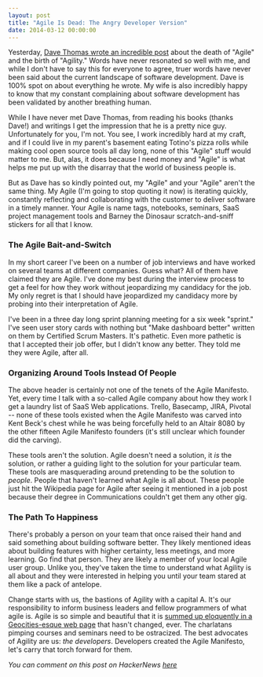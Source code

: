 ```yaml
---
layout: post
title: "Agile Is Dead: The Angry Developer Version"
date: 2014-03-12 00:00:00
---
```


Yesterday, [Dave Thomas wrote an incredible
post](http://pragdave.me/blog/2014/03/04/time-to-kill-agile/) about the death
of "Agile" and the birth of "Agility." Words have never resonated so well with
me, and while I don't have to say this for everyone to agree, truer words have
never been said about the current landscape of software development. Dave is
100% spot on about everything he wrote. My wife is also incredibly happy to
know that my constant complaining about software development has been validated
by another breathing human.

While I have never met Dave Thomas, from reading his books (thanks Dave!) and
writings I get the impression that he is a pretty nice guy. Unfortunately for
you, I'm not. You see, I work incredibly hard at my craft, and if I could live
in my parent's basement eating Totino's pizza rolls while making cool open 
source tools all day long, none of this "Agile" stuff would matter to me. But, 
alas, it does because I need money and "Agile" is what helps me put up with 
the disarray that the world of business people is.

But as Dave has so kindly pointed out, my "Agile" and your "Agile" aren't the
same thing. My Agile (I'm going to stop quoting it now) is iterating quickly,
constantly reflecting and collaborating with the customer to deliver software
in a timely manner. Your Agile is name tags, notebooks, seminars, SaaS project
management tools and Barney the Dinosaur scratch-and-sniff stickers for all
that I know.

### The Agile Bait-and-Switch
In my short career I've been on a number of job interviews and have worked on
several teams at different companies. Guess what? All of them have claimed they
are Agile. I've done my best during the interview process to get a feel for how
they work without jeopardizing my candidacy for the job. My only regret is that
I should have jeopardized my candidacy more by probing into their interpretation
of Agile.

I've been in a three day long sprint planning meeting for a six week "sprint."
I've seen user story cards with nothing but "Make dashboard better" written on
them by Certified Scrum Masters. It's pathetic. Even more pathetic is that I
accepted their job offer, but I didn't know any better. They told me they were
Agile, after all.

### Organizing Around Tools Instead Of People
The above header is certainly not one of the tenets of the Agile Manifesto. 
Yet, every time I talk with a so-called Agile company about how they work I get 
a laundry list of SaaS Web applications. Trello, Basecamp, JIRA, Pivotal -- 
none of these tools existed when the Agile Manifesto was carved into Kent 
Beck's chest while he was being forcefully held to an Altair 8080 by the other
fifteen Agile Manifesto founders (it's still unclear which founder did the
carving).

These tools aren't the solution. Agile doesn't need a solution, it *is* the
solution, or rather a guiding light to the solution for your particular team.
These tools are masquerading around pretending to be the solution to *people*.
People that haven't learned what Agile is all about. These people just hit the
Wikipedia page for Agile after seeing it mentioned in a job post because their
degree in Communications couldn't get them any other gig.

### The Path To Happiness
There's probably a person on your team that once raised their hand and said
something about building software better. They likely mentioned ideas about
building features with higher certainty, less meetings, and more learning. Go
find that person. They are likely a member of your local Agile user group.
Unlike you, they've taken the time to understand what Agility is all about and
they were interested in helping you until your team stared at them like a pack
of antelope.

Change starts with us, the bastions of Agility with a capital A. It's our
responsibility to inform business leaders and fellow programmers of what agile 
is. Agile is so simple and beautiful that it is [summed up eloquently in a 
Geocities-esque web page](http://agilemanifesto.org/) that hasn't changed, 
ever. The charlatans pimping courses and seminars need to be ostracized. The 
best advocates of Agility are us: *the developers*. Developers created the 
Agile Manifesto, let's carry that torch forward for them.

*You can comment on this post on HackerNews [here](https://news.ycombinator.com/item?id=7385959)*
